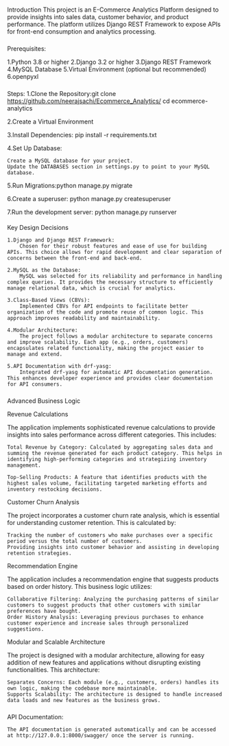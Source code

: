 ###
Introduction
This project is an E-Commerce Analytics Platform designed to provide insights into sales data, customer behavior, and product performance. The platform utilizes Django REST Framework to expose APIs for front-end consumption and analytics processing.

###
Prerequisites:

1.Python 3.8 or higher
2.Django 3.2 or higher
3.Django REST Framework
4.MySQL Database
5.Virtual Environment (optional but recommended)
6.openpyxl

###
Steps:
1.Clone the Repository:git clone https://github.com/neerajsachi/Ecommerce_Analytics/
cd ecommerce-analytics

2.Create a Virtual Environment

3.Install Dependencies: pip install -r requirements.txt

4.Set Up Database:

    Create a MySQL database for your project.
    Update the DATABASES section in settings.py to point to your MySQL database.

5.Run Migrations:python manage.py migrate

6.Create a superuser: python manage.py createsuperuser

7.Run the development server: python manage.py runserver

####
Key Design Decisions

    1.Django and Django REST Framework:
        Chosen for their robust features and ease of use for building APIs. This choice allows for rapid development and clear separation of concerns between the front-end and back-end.

    2.MySQL as the Database:
        MySQL was selected for its reliability and performance in handling complex queries. It provides the necessary structure to efficiently manage relational data, which is crucial for analytics.

    3.Class-Based Views (CBVs):
        Implemented CBVs for API endpoints to facilitate better organization of the code and promote reuse of common logic. This approach improves readability and maintainability.

    4.Modular Architecture:
        The project follows a modular architecture to separate concerns and improve scalability. Each app (e.g., orders, customers) encapsulates related functionality, making the project easier to manage and extend.

    5.API Documentation with drf-yasg:
        Integrated drf-yasg for automatic API documentation generation. This enhances developer experience and provides clear documentation for API consumers.

###
Advanced Business Logic

Revenue Calculations

The application implements sophisticated revenue calculations to provide insights into sales performance across different categories. This includes:

    Total Revenue by Category: Calculated by aggregating sales data and summing the revenue generated for each product category. This helps in identifying high-performing categories and strategizing inventory management.

    Top-Selling Products: A feature that identifies products with the highest sales volume, facilitating targeted marketing efforts and inventory restocking decisions.

Customer Churn Analysis

The project incorporates a customer churn rate analysis, which is essential for understanding customer retention. This is calculated by:

    Tracking the number of customers who make purchases over a specific period versus the total number of customers.
    Providing insights into customer behavior and assisting in developing retention strategies.

Recommendation Engine

The application includes a recommendation engine that suggests products based on order history. This business logic utilizes:

    Collaborative Filtering: Analyzing the purchasing patterns of similar customers to suggest products that other customers with similar preferences have bought.
    Order History Analysis: Leveraging previous purchases to enhance customer experience and increase sales through personalized suggestions.

Modular and Scalable Architecture

The project is designed with a modular architecture, allowing for easy addition of new features and applications without disrupting existing functionalities. This architecture:

    Separates Concerns: Each module (e.g., customers, orders) handles its own logic, making the codebase more maintainable.
    Supports Scalability: The architecture is designed to handle increased data loads and new features as the business grows.
###
API Documentation:

    The API documentation is generated automatically and can be accessed at http://127.0.0.1:8000/swagger/ once the server is running.